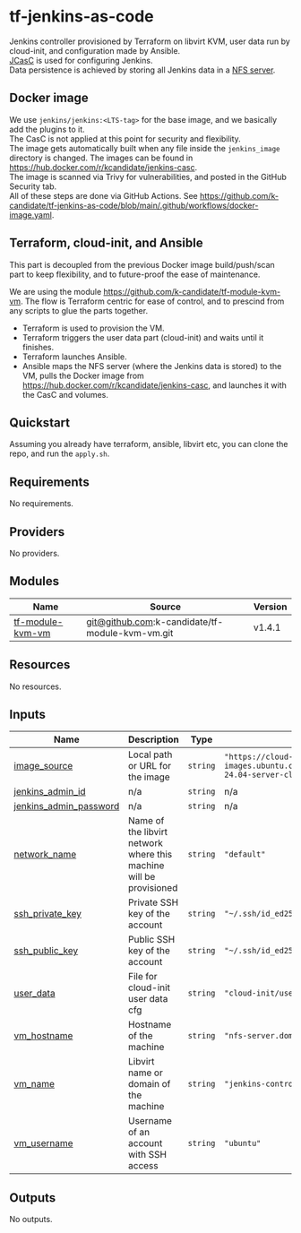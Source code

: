 # tf-jenkins-as-code
Jenkins controller provisioned by Terraform on libvirt KVM, user data run by cloud-init, and configuration made by Ansible.  
[JCasC](https://www.jenkins.io/projects/jcasc/) is used for configuring Jenkins.  
Data persistence is achieved by storing all Jenkins data in a [NFS server](https://github.com/k-candidate/tf-nfs).

## Docker image
We use `jenkins/jenkins:<LTS-tag>` for the base image, and we basically add the plugins to it.  
The CasC is not applied at this point for security and flexibility.  
The image gets automatically built when any file inside the  `jenkins_image` directory is changed. The images can be found in https://hub.docker.com/r/kcandidate/jenkins-casc.  
The image is scanned via Trivy for vulnerabilities, and posted in the GitHub Security tab.  
All of these steps are done via GitHub Actions. See https://github.com/k-candidate/tf-jenkins-as-code/blob/main/.github/workflows/docker-image.yaml.

## Terraform, cloud-init, and Ansible
This part is decoupled from the previous Docker image build/push/scan part to keep flexibility, and to future-proof the ease of maintenance.  

We are using the module https://github.com/k-candidate/tf-module-kvm-vm. The flow is Terraform centric for ease of control, and to prescind from any scripts to glue the parts together.
- Terraform is used to provision the VM.
- Terraform triggers the user data part (cloud-init) and waits until it finishes.
- Terraform launches Ansible.
- Ansible maps the NFS server (where the Jenkins data is stored) to the VM, pulls the Docker image from https://hub.docker.com/r/kcandidate/jenkins-casc, and launches it with the CasC and volumes.

## Quickstart
Assuming you already have terraform, ansible, libvirt etc, you can clone the repo, and run the `apply.sh`.
<!-- BEGIN_TF_DOCS -->
## Requirements

No requirements.

## Providers

No providers.

## Modules

| Name | Source | Version |
|------|--------|---------|
| <a name="module_tf-module-kvm-vm"></a> [tf-module-kvm-vm](#module\_tf-module-kvm-vm) | git@github.com:k-candidate/tf-module-kvm-vm.git | v1.4.1 |

## Resources

No resources.

## Inputs

| Name | Description | Type | Default | Required |
|------|-------------|------|---------|:--------:|
| <a name="input_image_source"></a> [image\_source](#input\_image\_source) | Local path or URL for the image | `string` | `"https://cloud-images.ubuntu.com/releases/noble/release/ubuntu-24.04-server-cloudimg-amd64.img"` | no |
| <a name="input_jenkins_admin_id"></a> [jenkins\_admin\_id](#input\_jenkins\_admin\_id) | n/a | `string` | n/a | yes |
| <a name="input_jenkins_admin_password"></a> [jenkins\_admin\_password](#input\_jenkins\_admin\_password) | n/a | `string` | n/a | yes |
| <a name="input_network_name"></a> [network\_name](#input\_network\_name) | Name of the libvirt network where this machine will be provisioned | `string` | `"default"` | no |
| <a name="input_ssh_private_key"></a> [ssh\_private\_key](#input\_ssh\_private\_key) | Private SSH key of the account | `string` | `"~/.ssh/id_ed25519"` | no |
| <a name="input_ssh_public_key"></a> [ssh\_public\_key](#input\_ssh\_public\_key) | Public SSH key of the account | `string` | `"~/.ssh/id_ed25519.pub"` | no |
| <a name="input_user_data"></a> [user\_data](#input\_user\_data) | File for cloud-init user data cfg | `string` | `"cloud-init/user-data.cfg"` | no |
| <a name="input_vm_hostname"></a> [vm\_hostname](#input\_vm\_hostname) | Hostname of the machine | `string` | `"nfs-server.domain.dom"` | no |
| <a name="input_vm_name"></a> [vm\_name](#input\_vm\_name) | Libvirt name or domain of the machine | `string` | `"jenkins-controller"` | no |
| <a name="input_vm_username"></a> [vm\_username](#input\_vm\_username) | Username of an account with SSH access | `string` | `"ubuntu"` | no |

## Outputs

No outputs.
<!-- END_TF_DOCS -->